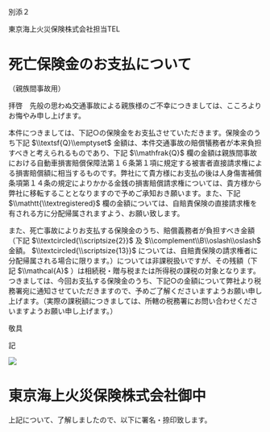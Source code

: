 別添２

東京海上火災保険株式会社担当TEL

# 死亡保険金のお支払について

（親族間事故用）

拝啓　先般の思わぬ交通事故による親族様のご不幸につきましては、こころよりお悔やみ申し上げます。

本件につきましては、下記○の保険金をお支払させていただきます。保険金のうち下記 $\\textsf{Q}\\emptyset$ 金額は、本件交通事故の賠償犠務者が本来負担すべきと考えられるものであり、下記 $\\mathfrak{Q}$ 欄の金額は親族間事故における自動車損害賠償保障法第１６条第１項に規定する被害者直接請求権による損害賠償額に相当するものです。弊社にて貴方様にお支払の後は人身傷害補償条項第１４条の規定によりかかる金銭の損害賠償請求権については、貴方様から弊社に移転することとなりますので予めご承知おき願います。また、下記 $\\mathtt{\\textregistered}$ 欄の金額については、自賠責保険の直接請求権を有される方に分配帰属されますよう、お願い致します。

また、死亡事故によりお支払する保険金のうち、賠償義務者が負担すべき金額（下記 $\\textcircled{\\scriptsize{2}}$ 及 $\\complement\\B\\oslash\\oslash$ 金額。 $\\textcircled{\\scriptsize{13}}$ については、自賠責保険の請求権者に分配帰属される場合に限ります。）については非課税扱いですが、その残額（下記 $\\mathcal{A}$ ）は相続税・贈与税または所得税の課税の対象となります。つきましては、今回お支払する保険金のうち、下記○の金額について弊社より税務署宛に通知させていただきますので、予めご了解くださいますようお願い申し上げます。（実際の課税額につきましては、所轄の税務署にお問い合わせくださいますようお願い申し上げます。）

敬具

記

![](https://www.nta.go.jp/tmp/3b475585-6690-481c-b5fb-319bb789f027/images/f523fdb9e3550fc78c51410651df4118abaae684b14c3ceece50e41c345ec266.jpg)

# 東京海上火災保険株式会社御中

上記について、了解しましたので、以下に署名・捺印致します。